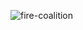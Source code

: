 
![fire-coalition](https://user-images.githubusercontent.com/2989985/216792185-ba33db27-7fba-4684-9881-8b1d1670d1c5.png)
